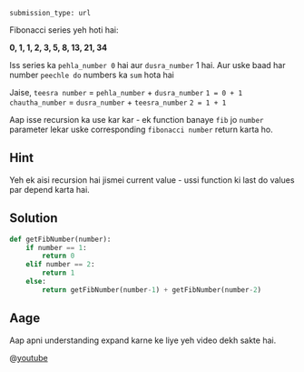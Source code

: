 ```ngMeta
submission_type: url
```
Fibonacci series yeh hoti hai:

**0, 1, 1, 2, 3, 5, 8, 13, 21, 34**

Iss series ka `pehla_number 0` hai aur `dusra_number` 1 hai. Aur uske baad har number `peechle do` numbers ka `sum` hota hai

Jaise,
`teesra number` = `pehla_number` + `dusra_number`
`1 = 0 + 1`
`chautha_number` = `dusra_number` + `teesra_number`
`2 = 1 + 1`

Aap isse recursion ka use kar kar - ek function banaye `fib` jo `number` parameter lekar uske corresponding `fibonacci number` return karta ho.

## Hint
Yeh ek aisi recursion hai jismei current value - ussi function ki last do values par depend karta hai.

## Solution
```python
def getFibNumber(number):
    if number == 1:
        return 0
    elif number == 2:
        return 1
    else:
        return getFibNumber(number-1) + getFibNumber(number-2)
```

## Aage
Aap apni understanding expand karne ke liye yeh video dekh sakte hai.

@[youtube](koFsRrJgioA)
